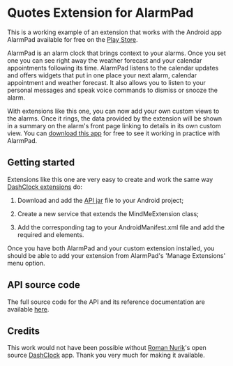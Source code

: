 Quotes Extension for AlarmPad
=============================

This is a working example of an extension that works with the Android app AlarmPad available for free on the [Play Store](https://play.google.com/store/apps/details?id=com.mindmeapp.alarmpad). 

AlarmPad is an alarm clock that brings context to your alarms. Once you set one you can see right away the weather forecast and your calendar appointments following its time. AlarmPad listens to the calendar updates and offers widgets that put in one place your next alarm, calendar appointment and weather forecast. It also allows you to listen to your personal messages and speak voice commands to dismiss or snooze the alarm.

With extensions like this one, you can now add your own custom views to the alarms. Once it rings, the data provided by the extension will be shown in a summary on the alarm's front page linking to details in its own custom view. You can [download this app](https://play.google.com/store/apps/details?id=com.mindmeapp.extensions.quotes) for free to see it working in practice with AlarmPad.

## Getting started

Extensions like this one are very easy to create and work the same way [DashClock extensions](https://code.google.com/p/dashclock/wiki/API) do:

1. Download and add the [API jar](https://github.com/riclage/quotes_extension/blob/master/libs/alarmpad-api-r1.0.jar?raw=true) file to your Android project;

2. Create a new service that extends the MindMeExtension class;

3. Add the corresponding <service> tag to your AndroidManifest.xml file and add the required <intent-filter> and <meta-data> elements.

Once you have both AlarmPad and your custom extension installed, you should be able to add your extension from AlarmPad's 'Manage Extensions' menu option.

## API source code
The full source code for the API and its reference documentation are available [here](https://github.com/riclage/mindme_extensions_api).

## Credits
This work would not have been possible without [Roman Nurik](https://plus.google.com/u/0/+RomanNurik/)'s open source [DashClock](https://code.google.com/p/dashclock/wiki/API) app. Thank you very much for making it available.
